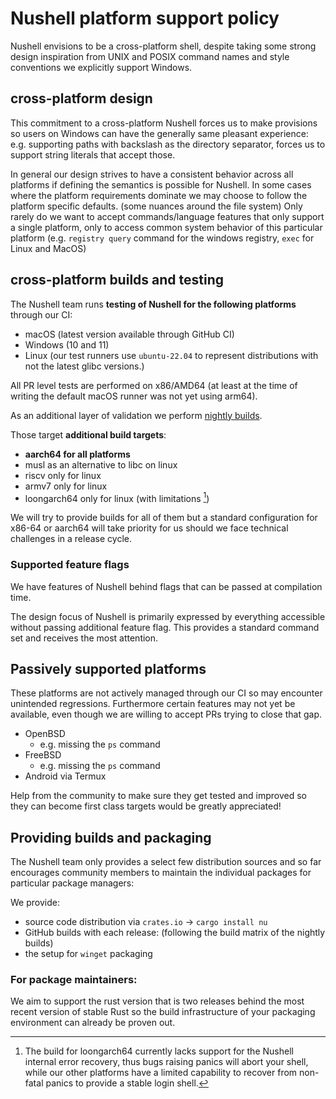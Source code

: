# Nushell platform support policy

Nushell envisions to be a cross-platform shell, despite taking some strong design inspiration from UNIX and POSIX command names and style conventions we explicitly support Windows.

## cross-platform design
This commitment to a cross-platform Nushell forces us to make provisions so users on Windows can have the generally same pleasant experience: e.g. supporting paths with backslash as the directory separator, forces us to support string literals that accept those.

In general our design strives to have a consistent behavior across all platforms if defining the semantics is possible for Nushell.
In some cases where the platform requirements dominate we may choose to follow the platform specific defaults. (some nuances around the file system)
Only rarely do we want to accept commands/language features that only support a single platform, only to access common system behavior of this particular platform (e.g. `registry query` command for the windows registry, `exec` for Linux and MacOS)

## cross-platform builds and testing

The Nushell team runs **testing of Nushell for the following platforms** through our CI:

- macOS (latest version available through GitHub CI)
- Windows (10 and 11)
- Linux (our test runners use `ubuntu-22.04` to represent distributions with not the latest glibc versions.)

All PR level tests are performed on x86/AMD64 (at least at the time of writing the default macOS runner was not yet using arm64).

As an additional layer of validation we perform [nightly builds](https://github.com/nushell/nightly/releases).

Those target **additional build targets**:
- **aarch64 for all platforms**
- musl as an alternative to libc on linux
- riscv only for linux
- armv7 only for linux
- loongarch64 only for linux (with limitations [^1])

We will try to provide builds for all of them but a standard configuration for x86-64 or aarch64 will take priority for us should we face technical challenges in a release cycle.

[^1]: The build for loongarch64 currently lacks support for the Nushell internal error recovery, thus bugs raising panics will abort your shell, while our other platforms have a limited capability to recover from non-fatal panics to provide a stable login shell.

### Supported feature flags

We have features of Nushell behind flags that can be passed at compilation time.

The design focus of Nushell is primarily expressed by everything accessible without passing additional feature flag.
This provides a standard command set and receives the most attention.

## Passively supported platforms

These platforms are not actively managed through our CI so may encounter unintended regressions.
Furthermore certain features may not yet be available, even though we are willing to accept PRs trying to close that gap.


- OpenBSD
    - e.g. missing the `ps` command
- FreeBSD
    - e.g. missing the `ps` command
- Android via Termux

Help from the community to make sure they get tested and improved so they can become first class targets would be greatly appreciated!


## Providing builds and packaging

The Nushell team only provides a select few distribution sources and so far encourages community members to maintain the individual packages for particular package managers:

We provide:
- source code distribution via `crates.io` -> `cargo install nu`
- GitHub builds with each release: (following the build matrix of the nightly builds)
- the setup for `winget` packaging

### For package maintainers:

We aim to support the rust version that is two releases behind the most recent version of stable Rust so the build infrastructure of your packaging environment can already be proven out.
